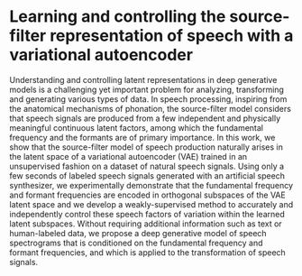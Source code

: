 # Learning and controlling the source-filter representation of speech with a variational autoencoder
Understanding and controlling latent representations in deep generative models is a challenging yet important problem for analyzing, transforming and generating various types of data. In speech processing, inspiring from the anatomical mechanisms of phonation, the source-filter model considers that speech signals are produced from a few independent and physically meaningful continuous latent factors, among which the fundamental frequency and the formants are of primary importance. In this work, we show that the source-filter model of speech production naturally arises in the latent space of a variational autoencoder (VAE) trained in an unsupervised fashion on a dataset of natural speech signals. Using only a few seconds of labeled speech signals generated with an artificial speech synthesizer, we experimentally demonstrate that the fundamental frequency and formant frequencies are encoded in orthogonal subspaces of the VAE latent space and we develop a weakly-supervised method to accurately and independently control these speech factors of variation within the learned latent subspaces. Without requiring additional information such as text or human-labeled data, we propose a deep generative model of speech spectrograms that is conditioned on the fundamental frequency and formant frequencies, and which is applied to the transformation of speech signals.